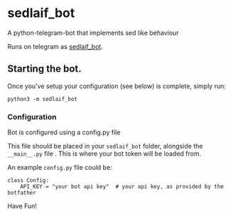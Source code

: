 # sedlaif_bot
A python-telegram-bot that implements sed like behaviour

Runs on telegram as [sedlaif_bot](https://t.me/sedlaif_bot).

## Starting the bot.

Once you've setup your configuration (see below) is complete, simply run:

`python3 -m sedlaif_bot`

### Configuration

Bot is configured using a config.py file

This file should be placed in your `sedlaif_bot` folder, alongside the `__main__.py` file . 
This is where your bot token will be loaded from.

An example `config.py` file could be:
```
class Config:
    API_KEY = "your bot api key"  # your api key, as provided by the botfather    
```

Have Fun!